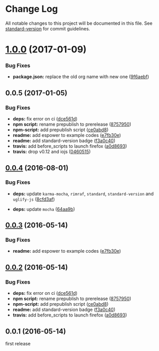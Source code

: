# Change Log

All notable changes to this project will be documented in this file. See [standard-version](https://github.com/conventional-changelog/standard-version) for commit guidelines.

<a name="1.0.0"></a>
# [1.0.0](https://github.com/power-assert-js/karma-power-assert/compare/v0.0.5...v1.0.0) (2017-01-09)


### Bug Fixes

* **package.json:** replace the old org name with new one ([9f6aebf](https://github.com/power-assert-js/karma-power-assert/commit/9f6aebf))



<a name="0.0.5"></a>
## 0.0.5 (2017-01-05)


### Bug Fixes

* **deps:** fix error on ci ([dce561d](https://github.com/watilde/karma-power-assert/commit/dce561d))
* **npm script:** rename prepublish to prerelease ([8757950](https://github.com/watilde/karma-power-assert/commit/8757950))
* **npm-script:** add prepublish script ([ce0abd8](https://github.com/watilde/karma-power-assert/commit/ce0abd8))
* **readme:** add espower to example codes ([e7fb30e](https://github.com/watilde/karma-power-assert/commit/e7fb30e))
* **readme:** add standard-version badge ([f3a0c40](https://github.com/watilde/karma-power-assert/commit/f3a0c40))
* **travis:** add before_scripts to launch firefox ([a0d8693](https://github.com/watilde/karma-power-assert/commit/a0d8693))
* **travis:** drop v0.12 and iojs ([0460515](https://github.com/watilde/karma-power-assert/commit/0460515))



<a name="0.0.4"></a>
## [0.0.4](https://github.com/watilde/karma-power-assert/compare/v0.0.3...v0.0.4) (2016-08-01)

### Bug Fixes

* **deps:** update `karma-mocha`, `rimraf`, `standard`, `standard-version` and `uglify-js` ([8cfd3af](https://github.com/watilde/karma-power-assert/commit/8cfd3af))

* **deps:** update `mocha` ([64aa9b](https://github.com/watilde/karma-power-assert/commit/64aa9b))

<a name="0.0.3"></a>
## [0.0.3](https://github.com/watilde/karma-power-assert/compare/v0.0.2...v0.0.3) (2016-05-14)


### Bug Fixes

* **readme:** add espower to example codes ([e7fb30e](https://github.com/watilde/karma-power-assert/commit/e7fb30e))



<a name="0.0.2"></a>
## [0.0.2](https://github.com/watilde/karma-power-assert/compare/v0.0.1...v0.0.2) (2016-05-14)


### Bug Fixes

* **deps:** fix error on ci ([dce561d](https://github.com/watilde/karma-power-assert/commit/dce561d))
* **npm script:** rename prepublish to prerelease ([8757950](https://github.com/watilde/karma-power-assert/commit/8757950))
* **npm-script:** add prepublish script ([ce0abd8](https://github.com/watilde/karma-power-assert/commit/ce0abd8))
* **readme:** add standard-version badge ([f3a0c40](https://github.com/watilde/karma-power-assert/commit/f3a0c40))
* **travis:** add before_scripts to launch firefox ([a0d8693](https://github.com/watilde/karma-power-assert/commit/a0d8693))



<a name="0.0.1"></a>
## 0.0.1 (2016-05-14)
first release
